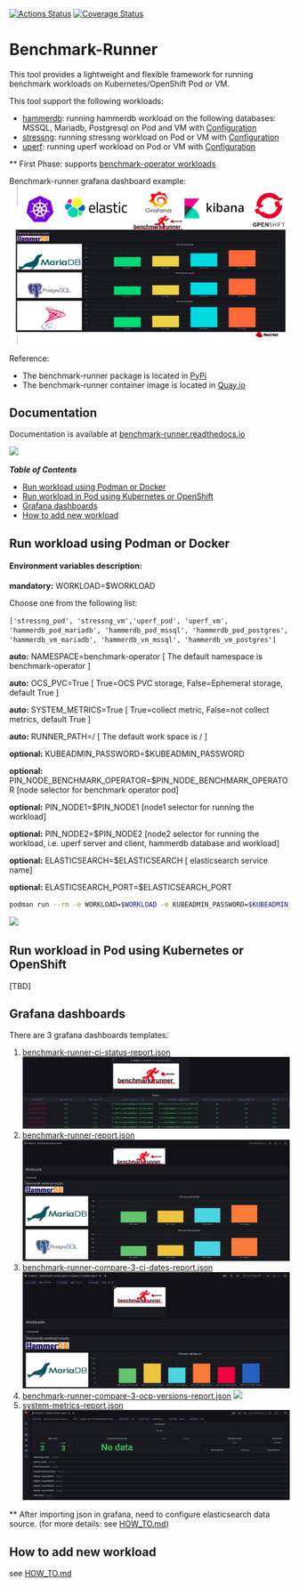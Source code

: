 
[![Actions Status](https://github.com/redhat-performance/benchmark-runner/workflows/CI/badge.svg)](https://github.com/redhat-performance/benchmark-runner/actions)
[![Coverage Status](https://coveralls.io/repos/github/redhat-performance/benchmark-runner/badge.svg?branch=main)](https://coveralls.io/github/redhat-performance/benchmark-runner?branch=main)

# Benchmark-Runner

This tool provides a lightweight and flexible framework for running benchmark workloads 
on Kubernetes/OpenShift Pod or VM.

This tool support the following workloads:

* [hammerdb](https://hammerdb.com/): running hammerdb workload on the following databases: MSSQL, Mariadb, Postgresql on Pod and VM with [Configuration](benchmark_runner/benchmark_operator/workload_flavors/func_ci/hammerdb)
* [stressng](https://wiki.ubuntu.com/Kernel/Reference/stress-ng): running stressng workload on Pod or VM with [Configuration](benchmark_runner/benchmark_operator/workload_flavors/func_ci/stressng)
* [uperf](http://uperf.org/): running uperf workload on Pod or VM with [Configuration](benchmark_runner/benchmark_operator/workload_flavors/func_ci/uperf)

** First Phase: supports [benchmark-operator workloads](https://github.com/cloud-bulldozer/benchmark-operator)

Benchmark-runner grafana dashboard example:
![](../media/grafana.png)

Reference:
* The benchmark-runner package is located in [PyPi](https://pypi.org/project/benchmark-runner)
* The benchmark-runner container image is located in [Quay.io](https://quay.io/repository/ebattat/benchmark-runner)

## Documentation
Documentation is available at [benchmark-runner.readthedocs.io](benchmark-runner.readthedocs.io)

![](../media/docker1.png)

_**Table of Contents**_

<!-- TOC -->
- [Run workload using Podman or Docker](#run-workload-using-podman-or-docker)
- [Run workload in Pod using Kubernetes or OpenShift](#run-workload-in-pod-using-kubernetes-or-openshift)
- [Grafana dashboards](#grafana-dashboards)
- [How to add new workload](#how-to-add-new-workload)

<!-- /TOC -->

## Run workload using Podman or Docker 

#### Environment variables description:

**mandatory:** WORKLOAD=$WORKLOAD

Choose one from the following list:

`['stressng_pod', 'stressng_vm','uperf_pod', 'uperf_vm', 'hammerdb_pod_mariadb', 'hammerdb_pod_mssql', 'hammerdb_pod_postgres', 'hammerdb_vm_mariadb', 'hammerdb_vm_mssql', 'hammerdb_vm_postgres']`

**auto:** NAMESPACE=benchmark-operator [ The default namespace is benchmark-operator ]

**auto:** OCS_PVC=True [ True=OCS PVC storage, False=Ephemeral storage, default True ]

**auto:** SYSTEM_METRICS=True [ True=collect metric, False=not collect metrics, default True ]

**auto:** RUNNER_PATH=/ [ The default work space is / ]

**optional:** KUBEADMIN_PASSWORD=$KUBEADMIN_PASSWORD

**optional:** PIN_NODE_BENCHMARK_OPERATOR=$PIN_NODE_BENCHMARK_OPERATOR [node selector for benchmark operator pod]

**optional:** PIN_NODE1=$PIN_NODE1 [node1 selector for running the workload]

**optional:** PIN_NODE2=$PIN_NODE2 [node2 selector for running the workload, i.e. uperf server and client, hammerdb database and workload]

**optional:** ELASTICSEARCH=$ELASTICSEARCH [ elasticsearch service name]

**optional:** ELASTICSEARCH_PORT=$ELASTICSEARCH_PORT

```sh
podman run --rm -e WORKLOAD=$WORKLOAD -e KUBEADMIN_PASSWORD=$KUBEADMIN_PASSWORD -e PIN_NODE_BENCHMARK_OPERATOR=$PIN_NODE_BENCHMARK_OPERATOR -e PIN_NODE1=$PIN_NODE1 -e PIN_NODE2=$PIN_NODE2 -e ELASTICSEARCH=$ELASTICSEARCH -e ELASTICSEARCH_PORT=$ELASTICSEARCH_PORT -e log_level=INFO -v $KUBECONFIG:/root/.kube/config --privileged quay.io/ebattat/benchmark-runner:latest
```

![](../media/demo.gif)

## Run workload in Pod using Kubernetes or OpenShift

[TBD]

## Grafana dashboards

There are 3 grafana dashboards templates:
1. [benchmark-runner-ci-status-report.json](grafana/benchmark-runner-ci-status-report.json)
![](../media/benchmark-runner-ci-status.png)
2. [benchmark-runner-report.json](grafana/benchmark-runner-report.json)
![](../media/benchmark-runner-report.png)
3. [benchmark-runner-compare-3-ci-dates-report.json](grafana/benchmark-runner-compare-3-ci-dates-report.json)
![](../media/benchmark-runner-compare-3-ci-dates-report.png)
4. [benchmark-runner-compare-3-ocp-versions-report.json](grafana/benchmark-runner-compare-3-ocp-versions-report.json)
![](../media/benchmark-runner-compare-3-ocp-versions-report.png)
5. [system-metrics-report.json](grafana/system-metrics-report.json)
![](../media/system-metrics-report.png)

** After importing json in grafana, need to configure elasticsearch data source. (for more details: see [HOW_TO.md](HOW_TO.md))

## How to add new workload

see [HOW_TO.md](HOW_TO.md)